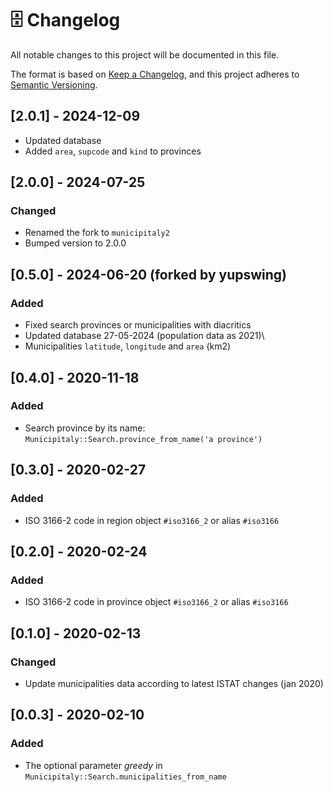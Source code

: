 # 🗄 Changelog

All notable changes to this project will be documented in this file.

The format is based on [Keep a Changelog](https://keepachangelog.com/en/1.0.0/),
and this project adheres to [Semantic Versioning](https://semver.org/spec/v2.0.0.html).

## [2.0.1] - 2024-12-09

- Updated database
- Added `area`, `supcode` and `kind` to provinces

## [2.0.0] - 2024-07-25

### Changed

- Renamed the fork to `municipitaly2`
- Bumped version to 2.0.0

## [0.5.0] - 2024-06-20 (forked by yupswing)

### Added

- Fixed search provinces or municipalities with diacritics
- Updated database 27-05-2024 (population data as 2021)\
- Municipalities `latitude`, `longitude` and `area` (km2)

## [0.4.0] - 2020-11-18

### Added

- Search province by its name: `Municipitaly::Search.province_from_name('a province')`

## [0.3.0] - 2020-02-27

### Added

- ISO 3166-2 code in region object `#iso3166_2` or alias `#iso3166`

## [0.2.0] - 2020-02-24

### Added

- ISO 3166-2 code in province object `#iso3166_2` or alias `#iso3166`

## [0.1.0] - 2020-02-13

### Changed

- Update municipalities data according to latest ISTAT changes (jan 2020)

## [0.0.3] - 2020-02-10

### Added

- The optional parameter _greedy_ in `Municipitaly::Search.municipalities_from_name`
